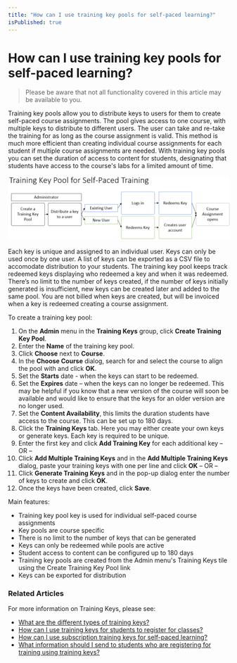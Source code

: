 ```yaml
---
title: "How can I use training key pools for self-paced learning?"
isPublished: true
---
```


# How can I use training key pools for self-paced learning?

> Please be aware that not all functionality covered in this article may be available to you.

Training key pools allow you to distribute keys to users for them to create self-paced course assignments. The pool gives access to one course, with multiple keys to distribute to different users. The user can take and re-take the training for as long as the course assignment is valid. This method is much more efficient than creating individual course assignments for each student if multiple course assignments are needed. With training key pools you can set the duration of access to content for students, designating that students have access to the course's labs for a limited amount of time.

![](/tms/images/training-key-pool-self-paced-training.png)

Each key is unique and assigned to an individual user. Keys can only be used once by one user. A list of keys can be exported as a CSV file to accomodate distribution to your students. The training key pool keeps track redeemed keys displaying who redeemed a key and when it was redeemed. There’s no limit to the number of keys created, if the number of keys initially generated is insufficient, new keys can be created later and added to the same pool. You are not billed when keys are created, but will be invoiced when a key is redeemed creating a course assignment.

To create a training key pool:

1. On the **Admin** menu in the **Training Keys** group, click **Create Training Key Pool**.
1. Enter the **Name** of the training key pool.
1. Click **Choose** next to **Course**.
1. In the **Choose Course** dialog, search for and select the course to align the pool with and click **OK**.
1. Set the **Starts** date - when the keys can start to be redeemed.
1. Set the **Expires** date – when the keys can no longer be redeemed. This may be helpful if you know that a new version of the course will soon be available and would like to ensure that the keys for an older version are no longer used.
1. Set the **Content Availability**, this limits the duration students have access to the course. This can be set up to 180 days.
1. Click the **Training Keys** tab. Here you may either create your own keys or generate keys. Each key is required to be unique.
1. Enter the first key and click **Add Training Key** for each additional key  – OR – 
1. Click **Add Multiple Training Keys** and in the **Add Multiple Training Keys** dialog, paste your training keys with one per line and click **OK** – OR – 
1. Click **Generate Training Keys** and in the pop-up dialog enter the number of keys to create and click **OK**.
1. Once the keys have been created, click **Save**.

Main features:

- Training key pool key is used for individual self-paced course assignments
- Key pools are course specific
- There is no limit to the number of keys that can be generated
- Keys can only be redeemed while pools are active
- Student access to content can be configured up to 180 days
- Training key pools are created from the Admin menu's Training Keys tile using the Create Training Key Pool link 
- Keys can be exported for distribution

### Related Articles

For more information on Training Keys, please see:
- [What are the different types of training keys?](/tms/tms-administrators/tms-fundamentals/training-key-types.md)
- [How can I use training keys for students to register for classes?](/tms/tms-administrators/classes/training-keys/class-training-keys.md)
- [How can I use subscription training keys for self-paced learning?](/tms/tms-administrators/self-paced-learning-and-subscriptions/subscription-training-keys.md)
- [What information should I send to students who are registering for training using training keys?](/tms/tms-administrators/classes/training-keys/information-to-send-to-students-who-are-registering-using-training-keys.md)
